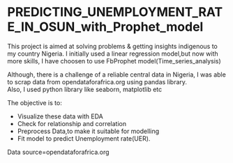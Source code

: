 # PREDICTING_UNEMPLOYMENT_RATE_IN_OSUN_with_Prophet_model

This project is aimed at solving problems & getting insights indigenous to my country Nigeria.
I initially used a linear regression model,but now with more skills, I have choosen to use FbProphet model(Time_series_analysis)
   
Although, there is a challenge of a reliable central data in Nigeria, I was able to scrap data from opendataforafrica.org using pandas library.   
Also, I used python library like seaborn, matplotlib etc

The objective is to:
* Visualize these data  with EDA
* Check for relationship and correlation 
* Preprocess Data,to make it suitable for modelling
* Fit model to predict Unemployment rate(UER).

Data source=opendataforafrica.org

